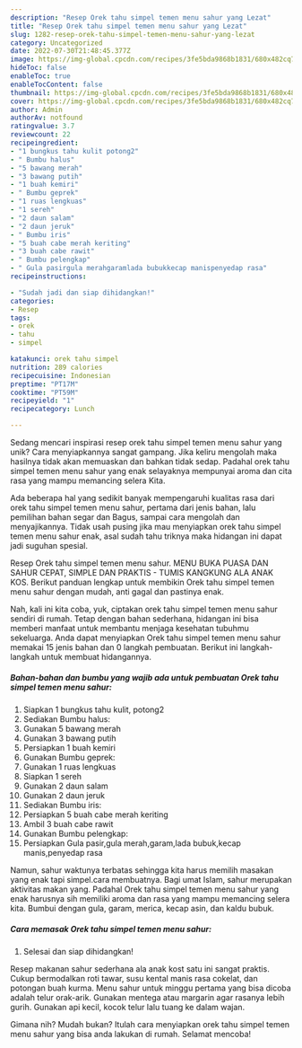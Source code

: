```yaml
---
description: "Resep Orek tahu simpel temen menu sahur yang Lezat"
title: "Resep Orek tahu simpel temen menu sahur yang Lezat"
slug: 1282-resep-orek-tahu-simpel-temen-menu-sahur-yang-lezat
category: Uncategorized
date: 2022-07-30T21:48:45.377Z
image: https://img-global.cpcdn.com/recipes/3fe5bda9868b1831/680x482cq70/orek-tahu-simpel-temen-menu-sahur-foto-resep-utama.jpg
hideToc: false
enableToc: true
enableTocContent: false
thumbnail: https://img-global.cpcdn.com/recipes/3fe5bda9868b1831/680x482cq70/orek-tahu-simpel-temen-menu-sahur-foto-resep-utama.jpg
cover: https://img-global.cpcdn.com/recipes/3fe5bda9868b1831/680x482cq70/orek-tahu-simpel-temen-menu-sahur-foto-resep-utama.jpg
author: Admin
authorAv: notfound
ratingvalue: 3.7
reviewcount: 22
recipeingredient:
- "1 bungkus tahu kulit potong2"
- " Bumbu halus"
- "5 bawang merah"
- "3 bawang putih"
- "1 buah kemiri"
- " Bumbu geprek"
- "1 ruas lengkuas"
- "1 sereh"
- "2 daun salam"
- "2 daun jeruk"
- " Bumbu iris"
- "5 buah cabe merah keriting"
- "3 buah cabe rawit"
- " Bumbu pelengkap"
- " Gula pasirgula merahgaramlada bubukkecap manispenyedap rasa"
recipeinstructions:

- "Sudah jadi dan siap dihidangkan!"
categories:
- Resep
tags:
- orek
- tahu
- simpel

katakunci: orek tahu simpel 
nutrition: 289 calories
recipecuisine: Indonesian
preptime: "PT17M"
cooktime: "PT59M"
recipeyield: "1"
recipecategory: Lunch

---
```





Sedang mencari inspirasi resep orek tahu simpel temen menu sahur yang unik? Cara menyiapkannya sangat gampang. Jika keliru mengolah maka hasilnya tidak akan memuaskan dan bahkan tidak sedap. Padahal orek tahu simpel temen menu sahur yang enak selayaknya mempunyai aroma dan cita rasa yang mampu memancing selera Kita.





Ada beberapa hal yang sedikit banyak mempengaruhi kualitas rasa dari orek tahu simpel temen menu sahur, pertama dari jenis bahan, lalu pemilihan bahan segar dan Bagus, sampai cara mengolah dan menyajikannya. Tidak usah pusing jika mau menyiapkan orek tahu simpel temen menu sahur enak,      asal sudah tahu triknya maka hidangan ini dapat jadi suguhan spesial.














Resep Orek tahu simpel temen menu sahur. MENU BUKA PUASA DAN SAHUR CEPAT, SIMPLE DAN PRAKTIS - TUMIS KANGKUNG ALA ANAK KOS. Berikut panduan lengkap untuk membikin Orek tahu simpel temen menu sahur dengan mudah, anti gagal dan pastinya enak.






Nah, kali ini kita coba, yuk, ciptakan orek tahu simpel temen menu sahur sendiri di rumah. Tetap dengan bahan sederhana, hidangan ini bisa memberi manfaat untuk membantu menjaga kesehatan tubuhmu sekeluarga. Anda dapat menyiapkan Orek tahu simpel temen menu sahur memakai 15 jenis bahan dan 0 langkah pembuatan. Berikut ini langkah-langkah untuk membuat hidangannya.

<!--inarticleads1-->

##### Bahan-bahan dan bumbu yang wajib ada untuk pembuatan Orek tahu simpel temen menu sahur:

1. Siapkan 1 bungkus tahu kulit, potong2
1. Sediakan  Bumbu halus:
1. Gunakan 5 bawang merah
1. Gunakan 3 bawang putih
1. Persiapkan 1 buah kemiri
1. Gunakan  Bumbu geprek:
1. Gunakan 1 ruas lengkuas
1. Siapkan 1 sereh
1. Gunakan 2 daun salam
1. Gunakan 2 daun jeruk
1. Sediakan  Bumbu iris:
1. Persiapkan 5 buah cabe merah keriting
1. Ambil 3 buah cabe rawit
1. Gunakan  Bumbu pelengkap:
1. Persiapkan  Gula pasir,gula merah,garam,lada bubuk,kecap manis,penyedap rasa


Namun, sahur waktunya terbatas sehingga kita harus memilih masakan yang enak tapi simpel.cara membuatnya. Bagi umat Islam, sahur merupakan aktivitas makan yang. Padahal Orek tahu simpel temen menu sahur yang enak harusnya sih memiliki aroma dan rasa yang mampu memancing selera kita. Bumbui dengan gula, garam, merica, kecap asin, dan kaldu bubuk. 

<!--inarticleads2-->

##### Cara memasak Orek tahu simpel temen menu sahur:


1. Selesai dan siap dihidangkan!

Resep makanan sahur sederhana ala anak kost satu ini sangat praktis. Cukup bermodalkan roti tawar, susu kental manis rasa cokelat, dan potongan buah kurma. Menu sahur untuk minggu pertama yang bisa dicoba adalah telur orak-arik. Gunakan mentega atau margarin agar rasanya lebih gurih. Gunakan api kecil, kocok telur lalu tuang ke dalam wajan. 

Gimana nih? Mudah bukan? Itulah cara menyiapkan orek tahu simpel temen menu sahur yang bisa anda lakukan di rumah. Selamat mencoba!
